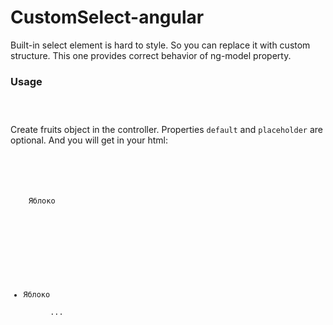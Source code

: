 # CustomSelect-angular

<p>Built-in select element is hard to style. So you can replace it with custom structure. This one provides correct behavior of ng-model property.</p>

<h3>Usage</h3>
<div class="highlight highlight-html">
<pre><code>
	<custom-select 
        ng-model="myFruit" 
        options="fruits" 
        default="apple" 
        placeholder="Select Yammy Fruit" 
        name="fruitName"
      ></custom-select>
</code></pre> </div>     
<p>Create fruits object in the controller. Properties <code>default</code> and <code>placeholder</code> are optional.
And you will get in your html:</p>
<div class="highlight highlight-html"><pre><code>
<custom-select>
  <p>
    <span>Яблоко</span>
    <span class="triangle-down"></span>
  </p>
  <div class="options">
    <ul>
      <li>Яблоко</li>
      ...
    </ul>
  </div>
  <input type="hidden">
</custom-select></code>
</pre>
</div>
